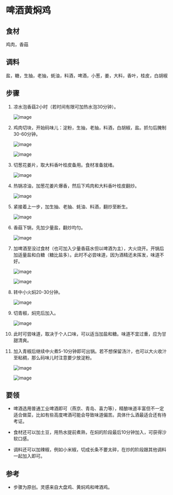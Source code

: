 # 啤酒黄焖鸡

## 食材

鸡肉，香菇

## 调料

盐，糖，生抽，老抽，蚝油，料酒，啤酒，小葱，姜，大料，香叶，桂皮，白胡椒

## 步骤

1. 凉水泡香菇2小时（若时间有限可加热水泡30分钟）。

    ![image](泡香菇.jpg)

1. 鸡肉切块，开始码味儿：淀粉，生抽，老抽，料酒，白胡椒，盐。抓匀后腌制30-60分钟。

    ![image](码味儿0.jpg)

    ![image](码味儿1.jpg)

1. 切葱花姜片，取大料香叶桂皮备用。食材准备就绪。

    ![image](食材.jpg)

1. 热锅凉油，加葱花姜片爆香，然后下鸡肉和大料香叶桂皮翻炒。

    ![image](加鸡肉.jpg)

1. 紧接着上一步，加生抽、老抽、蚝油、料酒，翻炒至断生。

    ![image](加调料.jpg)

1. 香菇下锅，先加少量盐，翻炒均匀。

    ![image](加香菇.jpg)

1. 加啤酒至没过食材（也可加入少量香菇水但以啤酒为主），大火烧开。开锅后加适量盐和白糖（糖比盐多）。此时不必尝味道，因为酒精还未挥发，味道不好。

    ![image](加啤酒.jpg)

    ![image](加啤酒烧开.jpg)

1. 转中小火焖20-30分钟。

    ![image](焖.jpg)

1. 切青椒，焖完后加入。

    ![image](青椒.jpg)

1. 此时可尝味道，取决于个人口味，可以适当加盐和糖。味道不宜过重，应为甘甜清爽。

1. 加入青椒后继续中火煮5-10分钟即可出锅。若不想保留汤汁，也可以大火收汁至粘稠，那么码味儿时注意要少放淀粉。

    ![image](完成.jpg)

    ![image](成品.jpg)

## 要领

- 啤酒选用普通工业啤酒即可（燕京、青岛、喜力等），精酿味道丰富但不一定适合做菜，比如有些高度啤酒可能会导致味道偏苦。具体什么酒最适合还有待考证。

- 食材还可以加土豆，用热水提前煮熟，在焖的阶段最后10分钟加入，可获得沙软口感。

- 调料还可以加辣椒，例如小米椒，切成长条不要太碎，在炒的阶段跟其他调料一起加入即可。

## 参考

- 步骤为原创。灵感来自大盘鸡、黄焖鸡和啤酒鸡。
